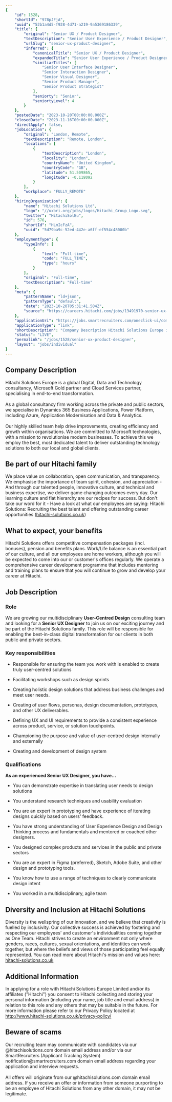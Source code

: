 ```yaml
---
{
	"id": 1528,
	"shortId": "978pJFjA",
	"uuid": "52b1a4d5-f928-4d71-a219-9a5369186339",
	"title": {
		"original": "Senior UX / Product Designer",
		"textDescription": "Senior User Experience / Product Designer",
		"urlSlug": "senior-ux-product-designer",
		"inferred": {
			"canonicalTitle": "Senior UX / Product Designer",
			"expandedTitle": "Senior User Experience / Product Designer",
			"similiarTitles": [
				"Senior User Interface Designer",
				"Senior Interaction Designer",
				"Senior Visual Designer",
				"Senior Product Manager",
				"Senior Product Strategist"
			],
			"seniorty": "Senior",
			"seniortyLevel": 4
		}
	},
	"postedDate": "2023-10-20T00:00:00.000Z",
	"closedDate": "2023-11-16T00:00:00.000Z",
	"directApply": false,
	"jobLocation": {
		"original": "London, Remote",
		"textDescription": "Remote, London",
		"locations": [
			{
				"textDescription": "London",
				"locality": "London",
				"countryName": "United Kingdom",
				"countryCode": "GB",
				"latitude": 51.509865,
				"longitude": -0.118092
			}
		],
		"workplace": "FULLY_REMOTE"
	},
	"hiringOrganization": {
		"name": "Hitachi Solutions Ltd",
		"logo": "//uxbri.org/jobs/logos/Hitachi_Group_Logo.svg",
		"twitter": "HitachiSolEu",
		"id": 576,
		"shortId": "HLmIcFzA",
		"uuid": "5d79ba9c-52ed-442e-a6ff-ef554c48000b"
	},
	"employmentType": {
		"typeInfo": [
			{
				"text": "Full-time",
				"code": "FULL_TIME",
				"type": "hours"
			}
		],
		"original": "Full-time",
		"textDescription": "Full-time"
	},
	"meta": {
		"patternName": "ld+json",
		"patternType": "default",
		"date": "2023-10-20T05:31:41.504Z",
		"source": "https://careers.hitachi.com/jobs/13491970-senior-ux-slash-product-designer?tm_job=743999937754554HS&tm_event=view&tm_company=2531"
	},
	"applicationUri": "https://jobs.smartrecruiters.com/oneclick-ui/company/HitachiSolutions/publication/41836f59-ab2d-49b9-b5a2-9374d095ea0d?dcr_ci=HitachiSolutions",
	"applicationType": "link",
	"shortDescription": "Company Description Hitachi Solutions Europe is a global Digital, Data and Technology consultancy, Microsoft Gold partner and Cloud Services partner, specialising in end-to-end-- transformation. As a",
	"status": "LIVE",
	"permalink": "/jobs/1528/senior-ux-product-designer",
	"layout": "jobs/individual"
}
---
```

<h2>Company Description</h2><p>Hitachi Solutions Europe is a global Digital, Data and Technology consultancy, Microsoft Gold partner and Cloud Services partner, specialising in end-to-end transformation.<br><br>As a global consultancy firm working across the private and public sectors, we specialise in Dynamics 365 Business Applications, Power Platform, including Azure, Application Modernisation and Data &amp; Analytics.<br><br>Our highly skilled team help drive improvements, creating efficiency and growth within organisations. We are committed to Microsoft technologies, with a mission to revolutionise modern businesses. To achieve this we employ the best, most dedicated talent to deliver outstanding technology solutions to both our local and global clients.</p><h2>Be part of our Hitachi family</h2><p>We place value on collaboration, open communication, and transparency. We emphasise the importance of team spirit, cohesion, and appreciation - And through our talented people, innovative culture, and technical and business expertise, we deliver game changing outcomes every day. Our learning culture and flat hierarchy are our recipes for success. But don't take our word for it - Have a look at what our employees are saying: Hitachi Solutions: Recruiting the best talent and offering outstanding career opportunities (<a target="_blank" rel="noopener noreferrer nofollow" href="http://hitachi-solutions.co.uk">hitachi-solutions.co.uk</a>)</p><h2>What to expect, your benefits</h2><p>Hitachi Solutions offers competitive compensation packages (incl. bonuses), pension and benefits plans. Work/Life balance is an essential part of our culture, and all our employees are home workers, although you will be expected to come into our or customer's offices regularly. We operate a comprehensive career development programme that includes mentoring and training plans to ensure that you will continue to grow and develop your career at Hitachi.</p><h2>Job Description</h2><h3>Role</h3><p>We are growing our multidisciplinary <strong>User-Centred Design</strong> consulting team and looking for a <strong>Senior UX Designer</strong> to join us on our exciting journey and be part of the Hitachi Solutions family. This role will be responsible for enabling the best-in-class digital transformation for our clients in both public and private sectors.</p><h3>Key responsibilities<br></h3><ul><li><p>Responsible for ensuring the team you work with is enabled to create truly user-centred solutions</p></li><li><p>Facilitating workshops such as design sprints</p></li><li><p>Creating holistic design solutions that address business challenges and meet user needs.</p></li><li><p>Creating of user flows, personas, design documentation, prototypes, and other UX deliverables.</p></li><li><p>Defining UX and UI requirements to provide a consistent experience across product, service, or solution touchpoints.</p></li><li><p>Championing the purpose and value of user-centred design internally and externally</p></li><li><p>Creating and development of design system</p></li></ul><h3>Qualifications</h3><p><strong>As an experienced Senior UX Designer, you have...</strong><br></p><ul><li><p>You can demonstrate expertise in translating user needs to design solutions</p></li><li><p>You understand research techniques and usability evaluation</p></li><li><p>You are an expert in prototyping and have experience of iterating designs quickly based on users' feedback.</p></li><li><p>You have strong understanding of User Experience Design and Design Thinking process and fundamentals and mentored or coached other designers.</p></li><li><p>You designed complex products and services in the public and private sectors</p></li><li><p>You are an expert in Figma (preferred), Sketch, Adobe Suite, and other design and prototyping tools.</p></li><li><p>You know how to use a range of techniques to clearly communicate design intent</p></li><li><p>You worked in a multidisciplinary, agile team</p></li></ul><h2>Diversity and Inclusion at Hitachi Solutions</h2><p>Diversity is the wellspring of our innovation, and we believe that creativity is fuelled by inclusivity. Our collective success is achieved by fostering and respecting our employees' and customer's individualities coming together as One Team. Hitachi strives to create an environment not only where genders, races, cultures, sexual orientations, and identities can work together, but where the beliefs and views of those participating feel equally represented. You can read more about Hitachi's mission and values here: <a target="_blank" rel="noopener noreferrer nofollow" href="http://hitachi-solutions.co.uk">hitachi-solutions.co.uk</a></p><h2>Additional Information</h2><p>In applying for a role with Hitachi Solutions Europe Limited and/or its affiliates ("Hitachi") you consent to Hitachi collecting and storing your personal information (including your name, job title and email address) in relation to this role and any others that may be suitable in the future. For more information please refer to our Privacy Policy located at <a target="_blank" rel="noopener noreferrer nofollow" href="http://www.hitachi-solutions.co.uk/privacy-policy/">http://www.hitachi-solutions.co.uk/privacy-policy/</a></p><h2><strong>Beware of scams</strong></h2><p>Our recruiting team may communicate with candidates via our @hitachisolutions.com domain email address and/or via our SmartRecruiters (Applicant Tracking System) notification@smartrecruiters.com domain email address regarding your application and interview requests. <br><br>All offers will originate from our @hitachisolutions.com domain email address. If you receive an offer or information from someone purporting to be an employee of Hitachi Solutions from any other domain, it may not be legitimate.</p>
